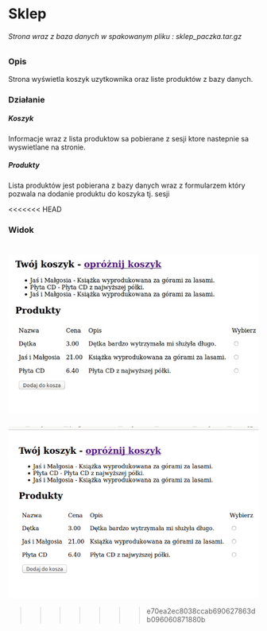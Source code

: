 # Sklep


###### Strona wraz z baza danych w spakowanym pliku : sklep_paczka.tar.gz


### Opis

Strona wyświetla koszyk uzytkownika oraz liste produktów z bazy danych.

### Działanie

##### Koszyk

Informacje wraz z lista produktow sa pobierane z sesji ktore nastepnie sa wyswietlane na stronie.

##### Produkty

Lista produktów jest pobierana z bazy danych wraz z formularzem który pozwala na dodanie produktu do koszyka tj. sesji


<<<<<<< HEAD



### Widok

![zrzut_ekranu](image/screen.jpg)
=======
![zrzut_ekranu](image/screen.png)
>>>>>>> e70ea2ec8038ccab690627863db096060871880b
